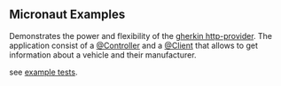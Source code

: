 ## Micronaut Examples
Demonstrates the power and flexibility of the 
[gherkin http-provider](../libraries/gherkin-http-provider). The application consist of a
[@Controller](src/main/kotlin/ht/eyfout/example/controller/VehiclesController.kt)
and a [@Client](src/main/kotlin/ht/eyfout/example/client/DMVClient.kt) 
that allows to get information about a vehicle and their manufacturer.

see [example tests](src/test/kotlin/ht/eyfout/example).

